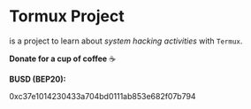 # Tormux Project

is a project to learn about _system hacking activities_ with `Termux`.

__Donate for a cup of coffee__ ☕

__BUSD (BEP20):__

0xc37e1014230433a704bd0111ab853e682f07b794
